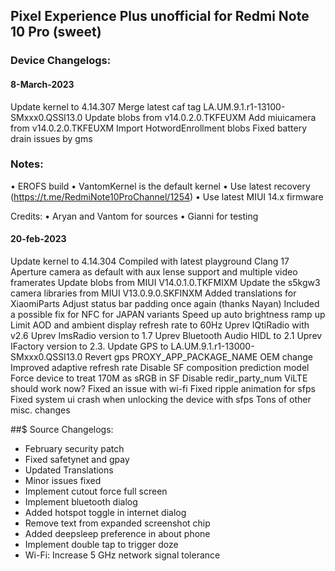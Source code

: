 ## Pixel Experience Plus unofficial for Redmi Note 10 Pro (sweet)

### Device Changelogs:

#### 8-March-2023
Update kernel to 4.14.307
Merge latest caf tag LA.UM.9.1.r1-13100-SMxxx0.QSSI13.0
Update blobs from v14.0.2.0.TKFEUXM
Add miuicamera from v14.0.2.0.TKFEUXM
Import HotwordEnrollment blobs
Fixed battery drain issues by gms

### Notes:
• EROFS build
• VantomKernel is the default kernel
• Use latest recovery (https://t.me/RedmiNote10ProChannel/1254) 
• Use latest MIUI 14.x firmware

Credits:
• Aryan and Vantom for sources
• Gianni for testing


#### 20-feb-2023
Update kernel to 4.14.304
Compiled with latest playground Clang 17
Aperture camera as default with aux lense support and multiple video framerates
Update blobs from MIUI V14.0.1.0.TKFMIXM
Update the s5kgw3 camera libraries from MIUI V13.0.9.0.SKFINXM
Added translations for XiaomiParts
Adjust status bar padding once again (thanks Nayan)
Included a possible fix for NFC for JAPAN variants
Speed up auto brightness ramp up
Limit AOD and ambient display refresh rate to 60Hz
Uprev IQtiRadio with v2.6
Uprev ImsRadio version to 1.7
Uprev Bluetooth Audio HIDL to 2.1
Uprev IFactory version to 2.3.
Update GPS to LA.UM.9.1.r1-13000-SMxxx0.QSSI13.0
Revert gps PROXY_APP_PACKAGE_NAME OEM change
Improved adaptive refresh rate
Disable SF composition prediction model
Force device to treat 170M as sRGB in SF
Disable redir_party_num
ViLTE should work now?
Fixed an issue with wi-fi
Fixed ripple animation for sfps
Fixed system ui crash when unlocking the device with sfps
Tons of other misc. changes

##$ Source Changelogs:
- February security patch
- Fixed safetynet and gpay
- Updated Translations
- Minor issues fixed
- Implement cutout force full screen
- Implement bluetooth dialog
- Added hotspot toggle in internet dialog
- Remove text from expanded screenshot chip
- Added deepsleep preference in about phone
- Implement double tap to trigger doze
- Wi-Fi: Increase 5 GHz network signal tolerance
